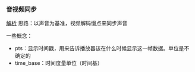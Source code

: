 ### 音视频同步
[解析](https://ffmpeg.xianwaizhiyin.net/ffplay/basic_sync.html)
思路：以声音为基准，视频解码慢点来同步声音

一些概念：
* pts：显示时间戳，用来告诉播放器该在什么时候显示这一帧数据。单位是不确定的
* time_base：时间度量单位（时间基）